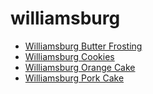 # williamsburg

 * [Williamsburg Butter Frosting](../../index/w/williamsburg-butter-frosting.json)
 * [Williamsburg Cookies](../../index/w/williamsburg-cookies.json)
 * [Williamsburg Orange Cake](../../index/w/williamsburg-orange-cake.json)
 * [Williamsburg Pork Cake](../../index/w/williamsburg-pork-cake.json)
